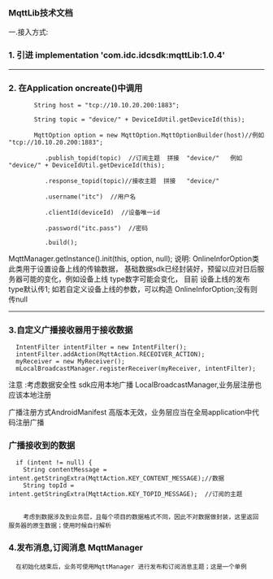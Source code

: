 ### MqttLib技术文档
一.接入方式:
  ### 1.  引进 implementation 'com.idc.idcsdk:mqttLib:1.0.4'


  -----

###  2.  在Application oncreate()中调用
           String host = "tcp://10.10.20.200:1883";

           String topic = "device/" + DeviceIdUtil.getDeviceId(this);

           MqttOption option = new MqttOption.MqttOptionBuilder(host)//例如 "tcp://10.10.20.200:1883";

              .publish_topid(topic)  //订阅主题  拼接  "device/"   例如 "device/" + DeviceIdUtil.getDeviceId(this);

              .response_topid(topic)//接收主题  拼接   "device/"

              .username("itc")  //用户名

              .clientId(deviceId)  //设备唯一id

              .password("itc.pass")  //密码

              .build();


 MqttManager.getInstance().init(this, option, null);
      说明: OnlineInforOption类
      此类用于设置设备上线的传输数据，
      基础数据sdk已经封装好，预留以应对日后服务器可能的变化，例如设备上线 type数字可能会变化，
      目前 设备上线的发布type默认传1;
      如若自定义设备上线的参数，可以构造 OnlineInforOption;没有则传null




  ----
  ###  3.自定义广播接收器用于接收数据


      IntentFilter intentFilter = new IntentFilter();
      intentFilter.addAction(MqttAction.RECEOIVER_ACTION);
      myReceiver = new MyReceiver();
      mLocalBroadcastManager.registerReceiver(myReceiver, intentFilter);


 注意 :考虑数据安全性 sdk应用本地广播 LocalBroadcastManager,业务层注册也应该本地注册

  广播注册方式AndroidManifest 高版本无效，业务层应当在全局application中代码注册广播

### 广播接收到的数据
      if (intent != null) {
        String contentMessage = intent.getStringExtra(MqttAction.KEY_CONTENT_MESSAGE);//数据
        String topId = intent.getStringExtra(MqttAction.KEY_TOPID_MESSAGE);  //订阅的主题


        考虑到数据涉及到业务层，且每个项目的数据格式不同，因此不对数据做封装，这里返回服务器的原生数据；使用时候自行解析


### 4.发布消息,订阅消息  MqttManager


      在初始化结束后，业务可使用MqttManager 进行发布和订阅消息主题；这是一个单例

